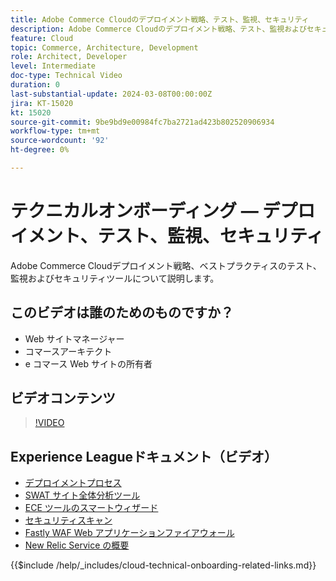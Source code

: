 ```yaml
---
title: Adobe Commerce Cloudのデプロイメント戦略、テスト、監視、セキュリティ
description: Adobe Commerce Cloudのデプロイメント戦略、テスト、監視およびセキュリティについて説明します。
feature: Cloud
topic: Commerce, Architecture, Development
role: Architect, Developer
level: Intermediate
doc-type: Technical Video
duration: 0
last-substantial-update: 2024-03-08T00:00:00Z
jira: KT-15020
kt: 15020
source-git-commit: 9be9bd9e00984fc7ba2721ad423b802520906934
workflow-type: tm+mt
source-wordcount: '92'
ht-degree: 0%

---
```


# テクニカルオンボーディング — デプロイメント、テスト、監視、セキュリティ

Adobe Commerce Cloudデプロイメント戦略、ベストプラクティスのテスト、監視およびセキュリティツールについて説明します。

## このビデオは誰のためのものですか？

- Web サイトマネージャー
- コマースアーキテクト
- e コマース Web サイトの所有者

## ビデオコンテンツ

>[!VIDEO](https://video.tv.adobe.com/v/3427818?learn=on)

## Experience Leagueドキュメント（ビデオ）

- [デプロイメントプロセス](https://experienceleague.adobe.com/docs/commerce-cloud-service/user-guide/develop/deploy/process.html)
- [SWAT サイト全体分析ツール](https://experienceleague.adobe.com/docs/commerce-operations/tools/site-wide-analysis-tool/intro.html)
- [ECE ツールのスマートウィザード](https://experienceleague.adobe.com/docs/commerce-cloud-service/user-guide/develop/deploy/smart-wizards.html)
- [セキュリティスキャン](https://experienceleague.adobe.com/docs/commerce-admin/systems/security/security-scan.html)
- [Fastly WAF Web アプリケーションファイアウォール](https://experienceleague.adobe.com/docs/commerce-cloud-service/user-guide/cdn/fastly-waf-service.html)
- [New Relic Service の概要](https://experienceleague.adobe.com/docs/commerce-cloud-service/user-guide/monitor/new-relic/new-relic-service.html)

{{$include /help/_includes/cloud-technical-onboarding-related-links.md}}
